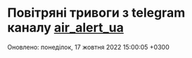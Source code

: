 # Повітряні тривоги з telegram каналу [air_alert_ua](https://t.me/air_alert_ua)

Оновлено:
понеділок, 17 жовтня 2022 15:00:05 +0300
